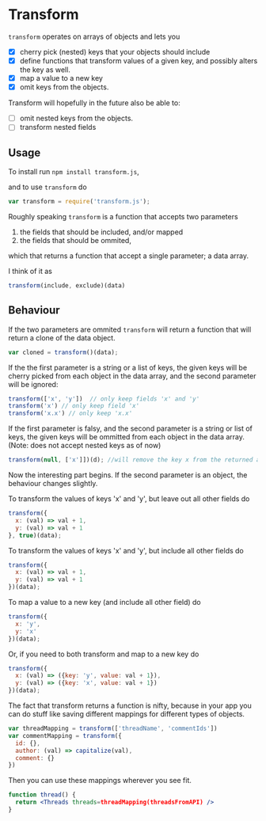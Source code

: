 # Transform

`transform` operates on arrays of objects and lets you
- [x] cherry pick (nested) keys that your objects should include
- [x] define functions that transform values of a given key, and possibly alters the key as well.
- [x] map a value to a new key
- [x] omit keys from the objects.

Transform will hopefully in the future also be able to:
- [ ] omit nested keys from the objects.
- [ ] transform nested fields

## Usage
To install run
```npm install transform.js```,

and to use `transform` do

```js
var transform = require('transform.js');
```

Roughly speaking `transform` is a function that accepts two parameters

1. the fields that should be included, and/or mapped
2. the fields that should be ommited,

which that returns a function that accept a single parameter; a data array.

I think of it as 
```js
transform(include, exclude)(data)
```

## Behaviour

If the two parameters are ommited `transform` will return a function that will return a clone of the data object.
```js
var cloned = transform()(data);
```

If the the first parameter is a string or a list of keys, the given keys will be cherry picked from each object in the data array, and the second parameter will be ignored:
```js
transform(['x', 'y'])  // only keep fields 'x' and 'y'
transform('x') // only keep field 'x'
transform('x.x') // only keep 'x.x'
```

If the first parameter is falsy, and the second parameter is a string or list of keys, the given keys will be ommitted from each object in the data array. (Note: does not accept nested keys as of now)
```js
transform(null, ['x']])(d); //will remove the key x from the returned array
```

Now the interesting part begins. If the second parameter is an object, the behaviour changes slightly.

To transform the values of keys 'x' and 'y', but leave out all other fields do

```js
transform({
  x: (val) => val + 1, 
  y: (val) => val + 1
}, true)(data);
```

To transform the values of keys 'x' and 'y', but include all other fields do
```js
transform({
  x: (val) => val + 1, 
  y: (val) => val + 1
})(data);
```

To map a value to a new key (and include all other field) do
```js
transform({
  x: 'y',
  y: 'x'
})(data);
```
Or, if you need to both transform and map to a new key do
```js
transform({
  x: (val) => ({key: 'y', value: val + 1}),
  y: (val) => ({key: 'x', value: val + 1})
})(data);
```

The fact that transform returns a function is nifty, because in your app you can do stuff like saving different mappings for different types of objects.
```js
var threadMapping = transform(['threadName', 'commentIds'])
var commentMapping = transform({
  id: {},
  author: (val) => capitalize(val),
  comment: {}
})
```
Then you can use these mappings wherever you see fit.
```jsx
function thread() {
  return <Threads threads=threadMapping(threadsFromAPI) />
}
```





